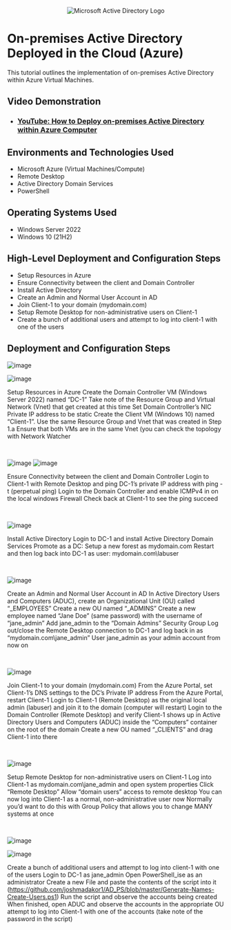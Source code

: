 <p align="center">
<img src="https://i.imgur.com/pU5A58S.png" alt="Microsoft Active Directory Logo"/>
</p>

<h1>On-premises Active Directory Deployed in the Cloud (Azure)</h1>
This tutorial outlines the implementation of on-premises Active Directory within Azure Virtual Machines.<br />


<h2>Video Demonstration</h2>

- ### [YouTube: How to Deploy on-premises Active Directory within Azure Computer](https://youtu.be/lzHRxxSmQXc?si=FYS7u3gO2KORA14a)

<h2>Environments and Technologies Used</h2>

- Microsoft Azure (Virtual Machines/Compute)
- Remote Desktop
- Active Directory Domain Services
- PowerShell

<h2>Operating Systems Used </h2>

- Windows Server 2022
- Windows 10 (21H2)

<h2>High-Level Deployment and Configuration Steps</h2>

- Setup Resources in Azure
- Ensure Connectivity between the client and Domain Controller
- Install Active Directory
- Create an Admin and Normal User Account in AD
- Join Client-1 to your domain (mydomain.com)
- Setup Remote Desktop for non-administrative users on Client-1
- Create a bunch of additional users and attempt to log into client-1 with one of the users

<h2>Deployment and Configuration Steps</h2>

![image](https://github.com/kayetech84/configure-ad/assets/153541024/fd7cfe53-991b-4545-b40f-61326a9cf7dd)

![image](https://github.com/kayetech84/configure-ad/assets/153541024/c3f10ed3-07a8-4378-9d91-30b1615393df)

<p>
Setup Resources in Azure
Create the Domain Controller VM (Windows Server 2022) named “DC-1”
Take note of the Resource Group and Virtual Network (Vnet) that get created at this time
Set Domain Controller’s NIC Private IP address to be static
Create the Client VM (Windows 10) named “Client-1”. Use the same Resource Group and Vnet that was created in Step 1.a
Ensure that both VMs are in the same Vnet (you can check the topology with Network Watcher

</p>
<br />

![image](https://github.com/kayetech84/configure-ad/assets/153541024/5908f5b0-fc4f-440e-92c5-e0b9bcfaada7)
![image](https://github.com/kayetech84/configure-ad/assets/153541024/b177610c-922e-4123-ba09-e180aa12dcc0)



<p>
Ensure Connectivity between the client and Domain Controller
Login to Client-1 with Remote Desktop and ping DC-1’s private IP address with ping -t <ip address> (perpetual ping)
Login to the Domain Controller and enable ICMPv4 in on the local windows Firewall
Check back at Client-1 to see the ping succeed

</p>
<br />

<p>

![image](https://github.com/kayetech84/configure-ad/assets/153541024/1c833771-e708-492b-a44e-be2e972e428f)

<p>
Install Active Directory
Login to DC-1 and install Active Directory Domain Services
Promote as a DC: Setup a new forest as mydomain.com 
Restart and then log back into DC-1 as user: mydomain.com\labuser
</p>
<br />

<p>


![image](https://github.com/kayetech84/configure-ad/assets/153541024/548a8732-98ca-4ece-9960-5b39626f8992)
<p>
Create an Admin and Normal User Account in AD
In Active Directory Users and Computers (ADUC), create an Organizational Unit (OU) called “_EMPLOYEES”
Create a new OU named “_ADMINS”
Create a new employee named “Jane Doe” (same password) with the username of “jane_admin”
Add jane_admin to the “Domain Admins” Security Group
Log out/close the Remote Desktop connection to DC-1 and log back in as “mydomain.com\jane_admin”
User jane_admin as your admin account from now on

</p>
<br />


<p>

![image](https://github.com/kayetech84/configure-ad/assets/153541024/aef95fbd-e45c-4de9-974c-c4de946076a5)

</p>
Join Client-1 to your domain (mydomain.com)
From the Azure Portal, set Client-1’s DNS settings to the DC’s Private IP address
From the Azure Portal, restart Client-1
Login to Client-1 (Remote Desktop) as the original local admin (labuser) and join it to the domain (computer will restart)
Login to the Domain Controller (Remote Desktop) and verify Client-1 shows up in Active Directory Users and Computers (ADUC) inside the “Computers” container on the root of the domain
Create a new OU named “_CLIENTS” and drag Client-1 into there

</p>
<br />


![image](https://github.com/kayetech84/configure-ad/assets/153541024/aa0a3b87-8cfe-4b68-b94f-4239c31fe0c5)

<p>
Setup Remote Desktop for non-administrative users on Client-1
Log into Client-1 as mydomain.com\jane_admin and open system properties
Click “Remote Desktop”
Allow “domain users” access to remote desktop
You can now log into Client-1 as a normal, non-administrative user now
Normally you’d want to do this with Group Policy that allows you to change MANY systems at once 

</p>
<br />


<p>

![image](https://github.com/kayetech84/configure-ad/assets/153541024/0606abe4-1c0d-4040-8a2e-615e7f53a3d6)

![image](https://github.com/kayetech84/configure-ad/assets/153541024/245f1c67-b599-4418-8516-1f06eb4a4afe)

Create a bunch of additional users and attempt to log into client-1 with one of the users
Login to DC-1 as jane_admin
Open PowerShell_ise as an administrator
Create a new File and paste the contents of the script into it (https://github.com/joshmadakor1/AD_PS/blob/master/Generate-Names-Create-Users.ps1)
Run the script and observe the accounts being created
When finished, open ADUC and observe the accounts in the appropriate OU
attempt to log into Client-1 with one of the accounts (take note of the password in the script)


</p>
<br />



